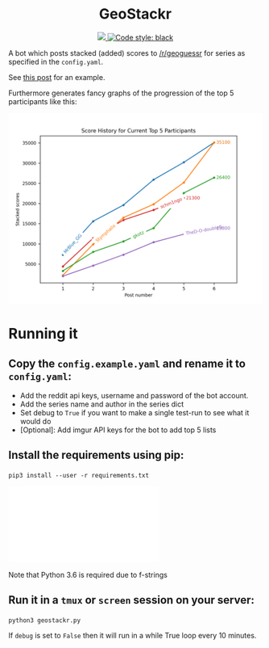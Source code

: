 <h1 align="center">GeoStackr</h1>

<p align="center">
  <a href="https://github.com/LiquidFun/GeoStackr/blob/master/LICENSE" title="GPLv3">
    <img src="https://img.shields.io/badge/License-GPLv3-blue.svg">
  </a>

  <a href="https://github.com/psf/black" title="Code style: Black">
    <img alt="Code style: black" src="https://img.shields.io/badge/code%20style-black-000000.svg">
  </a>
</p>

A bot which posts stacked (added) scores to [/r/geoguessr](https://reddit.com/r/geoguessr) for series as specified in the `config.yaml`.

See [this post](https://www.reddit.com/r/geoguessr/comments/jcs257/3_october_streak_stacker_7/g9373r3?utm_source=share&utm_medium=web2x&context=3) for an example.

Furthermore generates fancy graphs of the progression of the top 5 participants like this:

![Graph of top 5 participants of a series](media/graph.png)


# Running it

## Copy the `config.example.yaml` and rename it to `config.yaml`:

* Add the reddit api keys, username and password of the bot account.
* Add the series name and author in the series dict
* Set debug to `True` if you want to make a single test-run to see what it would do
* [Optional]: Add imgur API keys for the bot to add top 5 lists

## Install the requirements using pip:

`pip3 install --user -r requirements.txt`

![](requirements.txt)

Note that Python 3.6 is required due to f-strings

## Run it in a `tmux` or `screen` session on your server:

`python3 geostackr.py`

If `debug` is set to `False` then it will run in a while True loop every 10 minutes.

